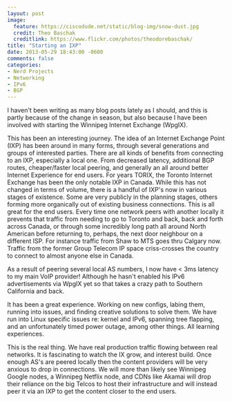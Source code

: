 ```yaml
---
layout: post
image:
  feature: https://ciscodude.net/static/blog-img/snow-dust.jpg
  credit: Theo Baschak
  creditlink: https://www.flickr.com/photos/theodorebaschak/
title: "Starting an IXP"
date: 2013-05-29 18:43:00 -0600
comments: false
categories:
- Nerd Projects
- Networking
- IPv6
- BGP
---
```

I haven't been writing as many blog posts lately as I should, and this is partly because of the change in season, but also because I have been involved with starting the Winnipeg Internet Exchange (WpgIX).

<!--more-->

This has been an interesting journey. The idea of an Internet Exchange Point (IXP) has been around in many forms, through several generations and groups of interested parties. There are all kinds of benefits from connecting to an IXP, especially a local one. From decreased latency, additional BGP routes, cheaper/faster local peering, and generally an all around better Internet Experience for end users. For years TORIX, the Toronto Internet Exchange has been the only notable IXP in Canada. While this has not changed in terms of volume, there is a handful of IXP's now in various stages of existence. Some are very publicly in the planning stages, others forming more organically out of existing business connections. This is all great for the end users. Every time one network peers with another locally it prevents that traffic from needing to go to Toronto and back, back and forth across Canada, or through some incredibly long path all around North American before returning to, perhaps, the next door neighbour on a different ISP. For instance traffic from Shaw to MTS goes thru Calgary now. Traffic from the former Group Telecom IP space criss-crosses the country to connect to almost anyone else in Canada.

As a result of peering several local AS numbers, I now have < 3ms latency to my main VoIP provider! Although he hasn't enabled his IPv6 advertisements via WpgIX yet so that takes a crazy path to Southern California and back.

It has been a great experience. Working on new configs, labing them, running into issues, and finding creative solutions to solve them. We have run into Linux specific issues re: kernel and IPv6, spanning tree flapping, and an unfortunately timed power outage, among other things. All learning experiences.

This is the real thing. We have real production traffic flowing between real networks. It is fascinating to watch the IX grow, and interest build. Once enough AS's are peered locally then the content providers will be very anxious to drop in connections. We will more than likely see Winnipeg Google nodes, a Winnipeg Netflix node, and CDNs like Akamai will drop their reliance on the big Telcos to host their infrastructure and will instead peer it via an IXP to get the content closer to the end users.
